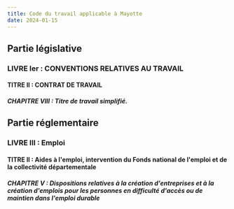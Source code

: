 ```yaml
---
title: Code du travail applicable à Mayotte
date: 2024-01-15
---
```


## Partie législative

### LIVRE Ier : CONVENTIONS RELATIVES AU TRAVAIL

#### TITRE II : CONTRAT DE TRAVAIL

##### CHAPITRE VIII : Titre de travail simplifié.

## Partie réglementaire

### LIVRE III : Emploi

#### TITRE II : Aides à l'emploi, intervention du Fonds national de l'emploi et de la collectivité départementale

##### CHAPITRE V : Dispositions relatives à la création d'entreprises et à la création d'emplois pour les personnes en difficulté d'accès ou de maintien dans l'emploi durable

